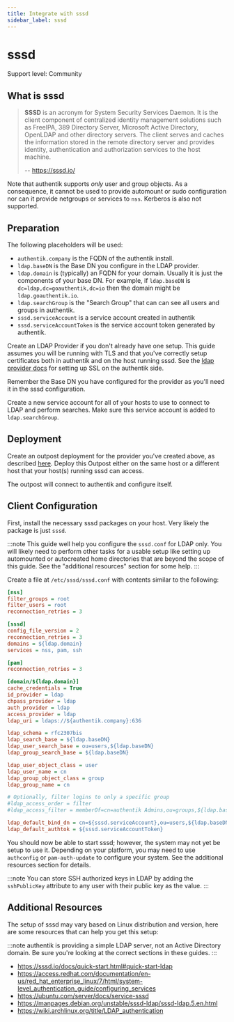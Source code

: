 ```yaml
---
title: Integrate with sssd
sidebar_label: sssd
---
```


# sssd

<span class="badge badge--secondary">Support level: Community</span>

## What is sssd

> **SSSD** is an acronym for System Security Services Daemon. It is the client component of centralized identity management solutions such as FreeIPA, 389 Directory Server, Microsoft Active Directory, OpenLDAP and other directory servers. The client serves and caches the information stored in the remote directory server and provides identity, authentication and authorization services to the host machine.
>
> -- https://sssd.io/

Note that authentik supports _only_ user and group objects. As
a consequence, it cannot be used to provide automount or sudo
configuration nor can it provide netgroups or services to `nss`.
Kerberos is also not supported.

## Preparation

The following placeholders will be used:

- `authentik.company` is the FQDN of the authentik install.
- `ldap.baseDN` is the Base DN you configure in the LDAP provider.
- `ldap.domain` is (typically) an FQDN for your domain. Usually
  it is just the components of your base DN. For example, if
  `ldap.baseDN` is `dc=ldap,dc=goauthentik,dc=io` then the domain
  might be `ldap.goauthentik.io`.
- `ldap.searchGroup` is the "Search Group" that can can see all
  users and groups in authentik.
- `sssd.serviceAccount` is a service account created in authentik
- `sssd.serviceAccountToken` is the service account token generated
  by authentik.

Create an LDAP Provider if you don't already have one setup.
This guide assumes you will be running with TLS and that you've
correctly setup certificates both in authentik and on the host
running sssd. See the [ldap provider docs](https://docs.goauthentik.io/docs/add-secure-apps/providers/ldap) for setting up SSL on the authentik side.

Remember the Base DN you have configured for the provider as you'll
need it in the sssd configuration.

Create a new service account for all of your hosts to use to connect
to LDAP and perform searches. Make sure this service account is added
to `ldap.searchGroup`.

## Deployment

Create an outpost deployment for the provider you've created above, as described [here](https://docs.goauthentik.io/add-secure-apps/outposts). Deploy this Outpost either on the same host or a different host that your
host(s) running sssd can access.

The outpost will connect to authentik and configure itself.

## Client Configuration

First, install the necessary sssd packages on your host. Very likely
the package is just `sssd`.

:::note
This guide well help you configure the `sssd.conf` for LDAP only. You
will likely need to perform other tasks for a usable setup
like setting up automounted or autocreated home directories that
are beyond the scope of this guide. See the "additional resources"
section for some help.
:::

Create a file at `/etc/sssd/sssd.conf` with contents similar to
the following:

```ini
[nss]
filter_groups = root
filter_users = root
reconnection_retries = 3

[sssd]
config_file_version = 2
reconnection_retries = 3
domains = ${ldap.domain}
services = nss, pam, ssh

[pam]
reconnection_retries = 3

[domain/${ldap.domain}]
cache_credentials = True
id_provider = ldap
chpass_provider = ldap
auth_provider = ldap
access_provider = ldap
ldap_uri = ldaps://${authentik.company}:636

ldap_schema = rfc2307bis
ldap_search_base = ${ldap.baseDN}
ldap_user_search_base = ou=users,${ldap.baseDN}
ldap_group_search_base = ${ldap.baseDN}

ldap_user_object_class = user
ldap_user_name = cn
ldap_group_object_class = group
ldap_group_name = cn

# Optionally, filter logins to only a specific group
#ldap_access_order = filter
#ldap_access_filter = memberOf=cn=authentik Admins,ou=groups,${ldap.baseDN}

ldap_default_bind_dn = cn=${sssd.serviceAccount},ou=users,${ldap.baseDN}
ldap_default_authtok = ${sssd.serviceAccountToken}
```

You should now be able to start sssd; however, the system may not
yet be setup to use it. Depending on your platform, you may need to
use `authconfig` or `pam-auth-update` to configure your system. See
the additional resources section for details.

:::note
You can store SSH authorized keys in LDAP by adding the
`sshPublicKey` attribute to any user with their public key as
the value.
:::

## Additional Resources

The setup of sssd may vary based on Linux distribution and version,
here are some resources that can help you get this setup:

:::note
authentik is providing a simple LDAP server, not an Active Directory
domain. Be sure you're looking at the correct sections in these guides.
:::

- https://sssd.io/docs/quick-start.html#quick-start-ldap
- https://access.redhat.com/documentation/en-us/red_hat_enterprise_linux/7/html/system-level_authentication_guide/configuring_services
- https://ubuntu.com/server/docs/service-sssd
- https://manpages.debian.org/unstable/sssd-ldap/sssd-ldap.5.en.html
- https://wiki.archlinux.org/title/LDAP_authentication
